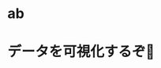 # ab
<html>
  <head>
    <title>データの可視化アプリ</title>
  </head>
  <body>
    <h1>データを可視化するぞ🤤</h1>
  </body>
</html>
